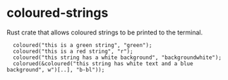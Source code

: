 # coloured-strings
Rust crate that allows coloured strings to be printed to the terminal.
```
  coloured("this is a green string", "green");
  coloured("this is a red string", "r");
  coloured("this string has a white background", "backgroundwhite");
  colorued(&coloured("this string has white text and a blue background", w")[..], "b-bl"));
```
